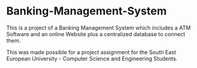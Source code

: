 # Banking-Management-System

This is a project of a Banking Management System which includes a ATM Software and an online Website plus a centralized database to connect them.

This was made possible for a project assignment for the South East European University - Computer Science and Engineering Students. 
